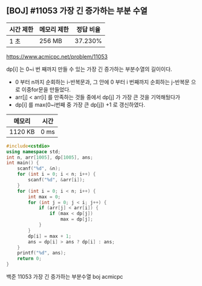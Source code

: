 ## [BOJ] #11053 가장 긴 증가하는 부분 수열

| 시간 제한 | 메모리 제한 | 정답 비율 |
| --------- | ----------- | --------- |
| 1 초      | 256 MB      | 37.230%   |

https://www.acmicpc.net/problem/11053



dp[i] 는 0~i 번 째까지 만들 수 있는 가장 긴 증가하는 부분수열의 길이이다.

- 0 부터 n까지 순회하는 i-반복문과, 그 안에 0 부터 i 번째까지 순회하는 j-반복문 으로 이중for문을 만들었다. 
- arr[j] < arr[i] 를 만족하는 것들 중에서 dp[j] 가 가장 큰 것을 기억해뒀다가 
- dp[i] 를 max(0~i번째 중 가장 큰 dp[j]) +1 로 갱신하였다.



| 메모리  | 시간 |
| ------- | ---- |
| 1120 KB | 0 ms |

```c++
#include<cstdio>
using namespace std;
int n, arr[1005], dp[1005], ans;
int main() {
	scanf("%d", &n);
	for (int i = 0; i < n; i++) {
		scanf("%d", &arr[i]);
	}
	for (int i = 0; i < n; i++) {
		int max = 0;
		for (int j = 0; j < i; j++) {
			if (arr[j] < arr[i]) {
				if (max < dp[j])
					max = dp[j];
			}
		}
		dp[i] = max + 1;
		ans = dp[i] > ans ? dp[i] : ans;
	}
	printf("%d", ans);
	return 0;
}
```





백준 11053 가장 긴 증가하는 부분수열 boj acmicpc

